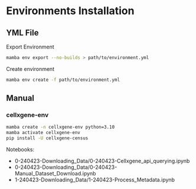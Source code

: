# Environments Installation
## YML File
Export Environment
```bash
mamba env export --no-builds > path/to/environment.yml
```
Create environment
```bash
mamba env create -f path/to/environment.yml
```
## Manual
### cellxgene-env
```bash
mamba create -n cellxgene-env python=3.10
mamba activate cellxgene-env
pip install -U cellxgene-census
```
Notebooks:
- 0-240423-Downloading_Data/0-240423-Cellxgene_api_querying.ipynb
- 0-240423-Downloading_Data/0-240423-Manual_Dataset_Download.ipynb
- 1-240423-Downloading_Data/1-240423-Process_Metadata.ipynb